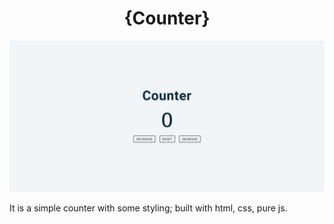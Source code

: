 <h1 align="center">{Counter}</h1>

![screenshot](screenshot.png)

It is a simple counter with some styling; built with html, css, pure js.
